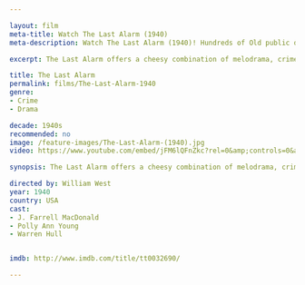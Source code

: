 ```yaml
---

layout: film
meta-title: Watch The Last Alarm (1940)
meta-description: Watch The Last Alarm (1940)! Hundreds of Old public domain movies at La Filmothèque.

excerpt: The Last Alarm offers a cheesy combination of melodrama, crime and comedy.  J. Farrell McDonald plays A veteran fireman who is forced to retire by the Fire Department but still yearns for action. Luckily, he is soon hired by a young insurance investigator to look into series of arsons.

title: The Last Alarm
permalink: films/The-Last-Alarm-1940
genre:
- Crime
- Drama

decade: 1940s
recommended: no
image: /feature-images/The-Last-Alarm-(1940).jpg
video: https://www.youtube.com/embed/jFM6lQFnZkc?rel=0&amp;controls=0&amp;showinfo=0

synopsis: The Last Alarm offers a cheesy combination of melodrama, crime and comedy.  J. Farrell McDonald plays A veteran fireman who is forced to retire by the Fire Department but still yearns for action. Luckily, he is soon hired by a young insurance investigator to look into series of arsons.

directed by: William West
year: 1940
country: USA
cast:
- J. Farrell MacDonald
- Polly Ann Young
- Warren Hull


imdb: http://www.imdb.com/title/tt0032690/

---
```


